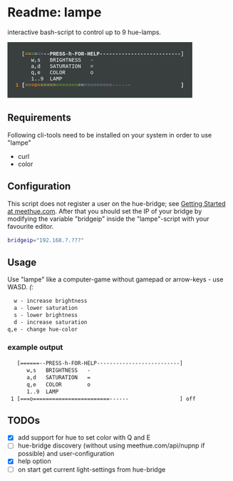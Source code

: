 # Readme: lampe
interactive bash-script to control up to 9 hue-lamps.

![lampe](/lampe.png)

## Requirements
Following cli-tools need to be installed on your system in order to use "lampe"
- curl
- color

## Configuration
This script does not register a user on the hue-bridge; see [Getting Started at meethue.com](http://www.developers.meethue.com/documentation/getting-started). After that you should set the IP of your bridge by modifying the variable "bridgeip" inside the "lampe"-script with your favourite editor.
```.sh
bridgeip="192.168.?.???"
```
## Usage
Use "lampe" like a computer-game without gamepad or arrow-keys - use WASD. *(:*
```
  w - increase brightness
  a - lower saturation
  s - lower brightness
  d - increase saturation
q,e - change hue-color
```

### example output 

``` 
   [======--PRESS-h-FOR-HELP--------------------------]
      w,s   BRIGHTNESS   -
      a,d   SATURATION   =
      q,e   COLOR        o
      1..9  LAMP
 1 [===o========================------                ] off 
```

## TODOs
- [x] add support for hue to set color with Q and E
- [ ] hue-bridge discovery (without using meethue.com/api/nupnp if possible) and user-configuration
- [x] help option
- [ ] on start get current light-settings from hue-bridge
